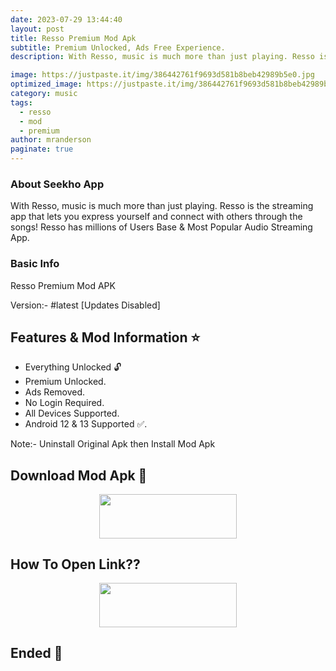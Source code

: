 ```yaml
---
date: 2023-07-29 13:44:40
layout: post
title: Resso Premium Mod Apk
subtitle: Premium Unlocked, Ads Free Experience.
description: With Resso, music is much more than just playing. Resso is the streaming app that lets you express yourself and connect with others through the songs!.

image: https://justpaste.it/img/386442761f9693d581b8beb42989b5e0.jpg
optimized_image: https://justpaste.it/img/386442761f9693d581b8beb42989b5e0.jpg
category: music
tags:
  - resso
  - mod
  - premium
author: mranderson
paginate: true
---
```


### About Seekho App 
With Resso, music is much more than just playing. Resso is the streaming app that lets you express yourself and connect with others through the songs! Resso has millions of Users Base & Most Popular Audio Streaming App.

### Basic Info
Resso Premium Mod APK

Version:- #latest [Updates Disabled]

<!--page-->

## Features & Mod Information ⭐

- Everything Unlocked 🔓
- Premium Unlocked.
- Ads Removed.
- No Login Required.
- All Devices Supported.
- Android 12 & 13 Supported ✅.

Note:- Uninstall Original Apk then Install Mod Apk


## Download Mod Apk 📩

<p align="center"><a href="https://9qr.de/Gsl4wW"><img src="https://img.shields.io/badge/Download-Now-black?&style=for-the-badge&logo=download" width="220" height="70.45"></a></p>


## How To Open Link??

<p align="center"><a href="https://t.me/HowToRedirect/5"><img src="https://img.shields.io/badge/HowToOpen-Link-black?&style=for-the-badge&logo=telegram" width="220" height="70.45"></a></p>

## Ended 👀
